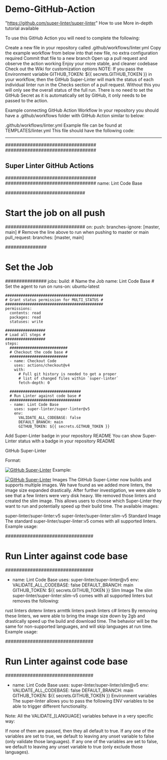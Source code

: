 # Demo-GitHub-Action
"https://github.com/super-linter/super-linter"
How to use
More in-depth tutorial available

To use this GitHub Action you will need to complete the following:

Create a new file in your repository called .github/workflows/linter.yml
Copy the example workflow from below into that new file, no extra configuration required
Commit that file to a new branch
Open up a pull request and observe the action working
Enjoy your more stable, and cleaner codebase
Check out the Wiki for customization options
NOTE: If you pass the Environment variable GITHUB_TOKEN: ${{ secrets.GITHUB_TOKEN }} in your workflow, then the GitHub Super-Linter will mark the status of each individual linter run in the Checks section of a pull request. Without this you will only see the overall status of the full run. There is no need to set the GitHub Secret as it is automatically set by GitHub, it only needs to be passed to the action.

Example connecting GitHub Action Workflow
In your repository you should have a .github/workflows folder with GitHub Action similar to below:

.github/workflows/linter.yml
Example file can be found at TEMPLATES/linter.yml
This file should have the following code:

---
#################################
#################################
## Super Linter GitHub Actions ##
#################################
#################################
name: Lint Code Base

#############################
# Start the job on all push #
#############################
on:
  push:
    branches-ignore: [master, main]
    # Remove the line above to run when pushing to master or main
  pull_request:
    branches: [master, main]

###############
# Set the Job #
###############
jobs:
  build:
    # Name the Job
    name: Lint Code Base
    # Set the agent to run on
    runs-on: ubuntu-latest

    ############################################
    # Grant status permission for MULTI_STATUS #
    ############################################
    permissions:
      contents: read
      packages: read
      statuses: write

    ##################
    # Load all steps #
    ##################
    steps:
      ##########################
      # Checkout the code base #
      ##########################
      - name: Checkout Code
        uses: actions/checkout@v4
        with:
          # Full git history is needed to get a proper
          # list of changed files within `super-linter`
          fetch-depth: 0

      ################################
      # Run Linter against code base #
      ################################
      - name: Lint Code Base
        uses: super-linter/super-linter@v5
        env:
          VALIDATE_ALL_CODEBASE: false
          DEFAULT_BRANCH: main
          GITHUB_TOKEN: ${{ secrets.GITHUB_TOKEN }}
Add Super-Linter badge in your repository README
You can show Super-Linter status with a badge in your repository README

GitHub Super-Linter

Format:

[![GitHub Super-Linter](https://github.com/<OWNER>/<REPOSITORY>/actions/workflows/<WORKFLOW_FILE_NAME>/badge.svg)](https://github.com/marketplace/actions/super-linter)
Example:

[![GitHub Super-Linter](https://github.com/super-linter/super-linter/actions/workflows/ci.yml/badge.svg)](https://github.com/marketplace/actions/super-linter)
Images
The GitHub Super-Linter now builds and supports multiple images. We have found as we added more linters, the image size expanded drastically. After further investigation, we were able to see that a few linters were very disk heavy. We removed those linters and created the slim image. This allows users to choose which Super-Linter they want to run and potentially speed up their build time. The available images:

super-linter/super-linter:v5
super-linter/super-linter:slim-v5
Standard Image
The standard super-linter/super-linter:v5 comes with all supported linters. Example usage:

################################
# Run Linter against code base #
################################
- name: Lint Code Base
  uses: super-linter/super-linter@v5
  env:
    VALIDATE_ALL_CODEBASE: false
    DEFAULT_BRANCH: main
    GITHUB_TOKEN: ${{ secrets.GITHUB_TOKEN }}
Slim Image
The slim super-linter/super-linter:slim-v5 comes with all supported linters but removes the following:

rust linters
dotenv linters
armttk linters
pwsh linters
c# linters
By removing these linters, we were able to bring the image size down by 2gb and drastically speed up the build and download time. The behavior will be the same for non-supported languages, and will skip languages at run time. Example usage:

################################
# Run Linter against code base #
################################
- name: Lint Code Base
  uses: super-linter/super-linter/slim@v5
  env:
    VALIDATE_ALL_CODEBASE: false
    DEFAULT_BRANCH: main
    GITHUB_TOKEN: ${{ secrets.GITHUB_TOKEN }}
Environment variables
The super-linter allows you to pass the following ENV variables to be able to trigger different functionality.

Note: All the VALIDATE_[LANGUAGE] variables behave in a very specific way:

If none of them are passed, then they all default to true.
If any one of the variables are set to true, we default to leaving any unset variable to false (only validate those languages).
If any one of the variables are set to false, we default to leaving any unset variable to true (only exclude those languages).
